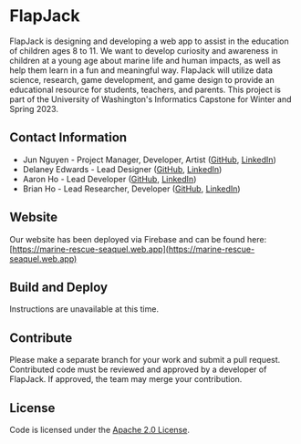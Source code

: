 # FlapJack

FlapJack is designing and developing a web app to assist in the education of children ages 8 to 11. We want to develop curiosity and awareness in children at a young age about marine life and human impacts, as well as help them learn in a fun and meaningful way. FlapJack will utilize data science, research, game development, and game design to provide an educational resource for students, teachers, and parents. This project is part of the University of Washington's Informatics Capstone for Winter and Spring 2023.

## Contact Information
- Jun Nguyen - Project Manager, Developer, Artist ([GitHub](https://github.com/soshikun), [LinkedIn](https://www.linkedin.com/in/stephanie-nguyen-4910411aa/))
- Delaney Edwards - Lead Designer ([GitHub](https://github.com/delaneyedwards), [LinkedIn](https://www.linkedin.com/in/delaneyledwards/))
- Aaron Ho - Lead Developer ([GitHub](https://github.com/AaronHoUW), [LinkedIn](https://www.linkedin.com/in/aaron-ho-ba00a1196))
- Brian Ho - Lead Researcher, Developer ([GitHub](https://github.com/btho1), [LinkedIn](https://www.linkedin.com/in/brian-ho-967a0923b))

## Website
Our website has been deployed via Firebase and can be found here: [https://marine-rescue-seaquel.web.app](https://marine-rescue-seaquel.web.app)

## Build and Deploy
Instructions are unavailable at this time.

## Contribute
Please make a separate branch for your work and submit a pull request. Contributed code must be reviewed and approved by a developer of FlapJack. If approved, the team may merge your contribution.

## License
Code is licensed under the [Apache 2.0 License](https://tldrlegal.com/license/apache-license-2.0-(apache-2.0)).

